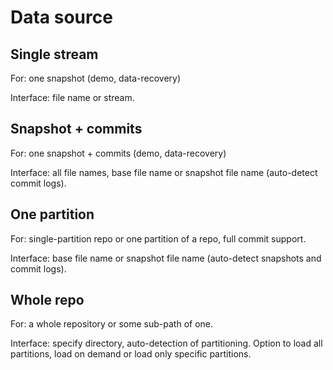 Data source
========

Single stream
-----------------

For: one snapshot (demo, data-recovery)

Interface: file name or stream.


Snapshot + commits
----------------------------

For: one snapshot + commits (demo, data-recovery)

Interface: all file names, base file name or snapshot file name (auto-detect
commit logs).


One partition
-----------------

For: single-partition repo or one partition of a repo, full commit support.

Interface: base file name or snapshot file name (auto-detect snapshots and
commit logs).


Whole repo
----------------

For: a whole repository or some sub-path of one.

Interface: specify directory, auto-detection of partitioning. Option to load
all partitions, load on demand or load only specific partitions.
